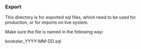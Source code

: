 ### Export

This directory is for exported sql files, which need to be used for production, or for imports on live system.

Make sure the file is named in the following way:

bookster_YYYY-MM-DD.sql